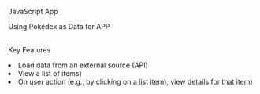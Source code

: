 
JavaScript App

Using Pokédex as Data for APP

<br>Key Features</br>
<li>Load data from an external source (API)</li>
<li>View a list of items)</li>
<li>On user action (e.g., by clicking on a list item), view details for that item)</li>
